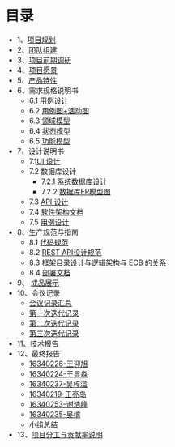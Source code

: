 # 目录

* 1、[项目规划](01-about.md)
* 2、[团队组建](02-team-profile)
* 3、[项目前期调研](03-investigation)
* 4、[项目愿景](04-vision)
* 5、[产品特性](05-product-backlog)
* 6、需求规格说明书
    - 6.1 [用例设计](06-01-usecase-diagram.md)
    - 6.2 [用例图+活动图](06-02-use-cases.md)
    - 6.3 [领域模型](06-03-domain-model.md)
    - 6.4 [状态模型](06-04-state-model.md)
    - 6.5 [功能模型](06-05-system-sequence-diagram.md)
* 7、设计说明书
    - 7.1[UI 设计](07-01-UI.md)
    - 7.2 数据库设计
        - 7.2.1 [系统数据库设计](07-02-01-databasedesign.md)
        - 7.2.2 [数据库ER模型图](07-02-02-databaseeER.md)
    - 7.3 [API 设计](07-03-API.md)
    - 7.4 [软件架构文档](07-04-software-architecture.md)
    - 7.5 [用例设计](07-05-usecase-design.md)
* 8、生产规范与指南
    - 8.1 [代码规范](08-01-code-specification.md)
    - 8.2 [REST API设计规范](08-02-restful.md)
    - 8.3 [框架目录设计与逻辑架构与 ECB 的关系](08-03-relation.md)
    - 8.4 [部署文档](08-04-deployment.md)
* 9、  [成品展示]()
* 10、会议记录
    - [会议记录汇总 ](09-01-first-meeting)
    - [第一次迭代记录](09-01-01-first-Iteration.md)
    - [第二次迭代记录](09-01-second-meeting.md)
    - [第三次迭代记录](09-01-third-meeting.md)
* [11、技术报告](10-techwork-report.md)
* 12、最终报告
    - [16340226-王迎旭](王迎旭个人报告.md)
    - [16340224-王显淼](https://blog.csdn.net/qq_36289733/article/details/94249612)
    - [16340237-吴梓溢]()
    - [16340219-王亮岛](https://blog.csdn.net/hellowangld/article/details/93974596)
    - [16340253-谢浩峰](https://github.com/XXXXIEHF/SWSAD/blob/master/report/%E4%B8%AA%E4%BA%BA%E6%8A%A5%E5%91%8A.md)
    - [16340235-吴槟](https://blog.csdn.net/qq_36312878/article/details/94200128)
    - [小组总结](小组总结.md)
* 13、[项目分工与贡献率说明](13-01-workcount.md)
